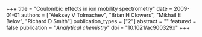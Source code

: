 +++
title = "Coulombic effects in ion mobility spectrometry"
date = 2009-01-01
authors = ["Aleksey V Tolmachev", "Brian H Clowers", "Mikhail E Belov", "Richard D Smith"]
publication_types = ["2"]
abstract = ""
featured = false
publication = "*Analytical chemistry*"
doi = "10.1021/ac900329x"
+++

